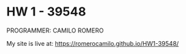 # HW 1 - 39548 

PROGRAMMER: CAMILO ROMERO

My site is live at: https://romerocamilo.github.io/HW1-39548/
